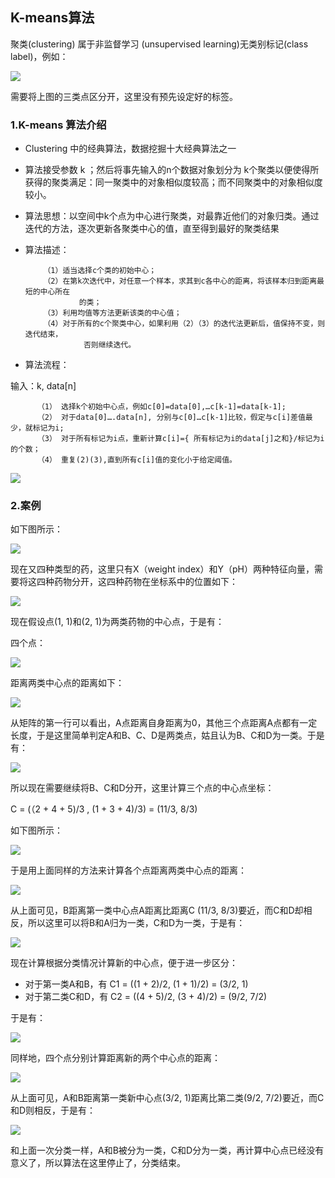 ## K-means算法 ##

聚类(clustering) 属于非监督学习 (unsupervised learning)无类别标记(class label)，例如：

![](https://i.imgur.com/WkOwz82.jpg)

需要将上图的三类点区分开，这里没有预先设定好的标签。

### 1.K-means 算法介绍 ###

- Clustering 中的经典算法，数据挖掘十大经典算法之一
- 算法接受参数 k ；然后将事先输入的n个数据对象划分为 k个聚类以便使得所获得的聚类满足：同一聚类中的对象相似度较高；而不同聚类中的对象相似度较小。
- 算法思想：以空间中k个点为中心进行聚类，对最靠近他们的对象归类。通过迭代的方法，逐次更新各聚类中心的值，直至得到最好的聚类结果
- 算法描述：
          
          （1）适当选择c个类的初始中心；
          （2）在第k次迭代中，对任意一个样本，求其到c各中心的距离，将该样本归到距离最短的中心所在     
                  的类；
          （3）利用均值等方法更新该类的中心值；
          （4）对于所有的c个聚类中心，如果利用（2）（3）的迭代法更新后，值保持不变，则迭代结束，
                   否则继续迭代。

- 算法流程：

 输入：k, data[n]

          （1） 选择k个初始中心点，例如c[0]=data[0],…c[k-1]=data[k-1];
          （2） 对于data[0]….data[n], 分别与c[0]…c[k-1]比较，假定与c[i]差值最少，就标记为i;
          （3） 对于所有标记为i点，重新计算c[i]={ 所有标记为i的data[j]之和}/标记为i的个数；
          （4） 重复(2)(3),直到所有c[i]值的变化小于给定阈值。

![](https://i.imgur.com/hW76dvD.png)

### 2.案例 ###

如下图所示：

![](https://i.imgur.com/jZvZej1.png)

现在又四种类型的药，这里只有X（weight index）和Y（pH）两种特征向量，需要将这四种药物分开，这四种药物在坐标系中的位置如下：

![](https://i.imgur.com/yDe1j0h.png)

现在假设点(1, 1)和(2, 1)为两类药物的中心点，于是有：

四个点：

![](https://i.imgur.com/LNvlSOh.png)

距离两类中心点的距离如下：

![](https://i.imgur.com/V3P59Z1.png)

从矩阵的第一行可以看出，A点距离自身距离为0，其他三个点距离A点都有一定长度，于是这里简单判定A和B、C、D是两类点，姑且认为B、C和D为一类。于是有：

![](https://i.imgur.com/3BUfxsr.png)

所以现在需要继续将B、C和D分开，这里计算三个点的中心点坐标：

C = (（2 + 4 + 5)/3 , (1 + 3 + 4)/3) = (11/3, 8/3)

如下图所示：

![](https://i.imgur.com/1MSdRrB.png)

于是用上面同样的方法来计算各个点距离两类中心点的距离：

![](https://i.imgur.com/qdF2nwx.png)

从上面可见，B距离第一类中心点A距离比距离C (11/3, 8/3)要近，而C和D却相反，所以这里可以将B和A归为一类，C和D为一类，于是有：

![](https://i.imgur.com/sMpiBCu.png)

现在计算根据分类情况计算新的中心点，便于进一步区分：

- 对于第一类A和B，有 C1 = ((1 + 2)/2, (1 + 1)/2) = (3/2, 1)
- 对于第二类C和D，有 C2 = ((4 + 5)/2, (3 + 4)/2) = (9/2, 7/2)

于是有：

![](https://i.imgur.com/Y6i9ukJ.png)

同样地，四个点分别计算距离新的两个中心点的距离：

![](https://i.imgur.com/viGDU9n.png)

从上面可见，A和B距离第一类新中心点(3/2, 1)距离比第二类(9/2, 7/2)要近，而C和D则相反，于是有：

![](https://i.imgur.com/C9tUowB.png)

和上面一次分类一样，A和B被分为一类，C和D分为一类，再计算中心点已经没有意义了，所以算法在这里停止了，分类结束。
